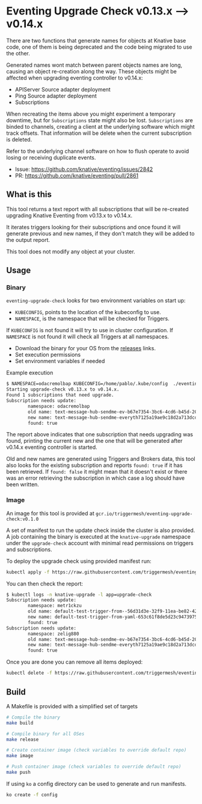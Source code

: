 # Eventing Upgrade Check v0.13.x --> v0.14.x

There are two functions that generate names for objects at Knative base code, one of them is being deprecated and the code being migrated to use the other.

Generated names wont match between parent objects names are long, causing an object re-creation along the way. These objects might be affected when upgrading eventing controller to v0.14.x:

- APIServer Source adapter deployment
- Ping Source adapter deployment
- Subscriptions

When recreating the items above you might experiment a temporary downtime, but for `Subscriptions` state might also be lost. `Subscriptions` are binded to channels, creating a client at the underlying software which might track offsets. That information will be delete when the current subscription is deleted.

Refer to the underlying channel software on how to flush operate to avoid losing or receiving duplicate events.

- Issue: https://github.com/knative/eventing/issues/2842
- PR:  https://github.com/knative/eventing/pull/2861

## What is this

This tool returns a text report with all subscriptions that will be re-created upgrading Knative Eventing from v0.13.x to v0.14.x.

It iterates triggers looking for their subscriptions and once found it will generate previous and new names, if they don't match they will be added to the output report.

This tool does not modify any object at your cluster.

## Usage

### Binary

`eventing-upgrade-check` looks for two environment variables on start up:

- `KUBECONFIG`, points to the location of the kubeconfig to use.
- `NAMESPACE`, is the namespace that will be checked for Triggers.

If `KUBECONFIG` is not found it will try to use in cluster configuration.
If `NAMESPACE` is not found it will check all Triggers at all namespaces.

- Download the binary for your OS from the [releases](https://github.com/triggermesh/triggerflow/releases) links.
- Set execution permissions
- Set environment variables if needed

Example execution

```sh
$ NAMESPACE=odacremolbap KUBECONFIG=/home/pablo/.kube/config  ./eventing-upgrade-check-linux-amd64
Starting upgrade-check v0.13.x to v0.14.x.
Found 1 subscriptions that need upgrade.
Subscription needs update:
        namespace: odacremolbap
        old name: text-message-hub-sendme-ev-b67e7354-3bc6-4cd6-b45d-201d8f477e5d
        new name: text-message-hub-sendme-everyth7125a19ae9c18d2a713dcdb5b84ccadb
        found: true
```

The report above indicates that one subscription that needs upgrading was found, printing the current new and the one that will be generated after v0.14.x eventing controller is started.

Old and new names are generated using Triggers and Brokers data, this tool also looks for the existing subscription and reports `found: true` if it has been retrieved. If `found: false` it might mean that it doesn't exist or there was an error retrieving the subscription in which case a log should have been written.

### Image

An image for this tool is provided at `gcr.io/triggermesh/eventing-upgrade-check:v0.1.0`

A set of manifest to run the update check inside the cluster is also provided. A job containing the binary is executed at the `knative-upgrade` namespace under the `upgrade-check` account with minimal read permissions on triggers and subscriptions.

To deploy the upgrade check using provided manifest run:

```sh
kubectl apply -f https://raw.githubusercontent.com/triggermesh/eventing-upgrade-check/master/deploy/all-in-one.yaml
```

You can then check the report:

```sh
$ kubectl logs -n knative-upgrade -l app=upgrade-check
Subscription needs update:
        namespace: metr1ckzu
        old name: default-test-trigger-from--56d31d3e-32f9-11ea-be82-42010a800192
        new name: default-test-trigger-from-yaml-653c61f8de5d23c94739755596ff8e6a
        found: true
Subscription needs update:
        namespace: zelig880
        old name: text-message-hub-sendme-ev-b67e7354-3bc6-4cd6-b45d-201d8f477e5d
        new name: text-message-hub-sendme-everyth7125a19ae9c18d2a713dcdb5b84ccadb
        found: true
```

Once you are done you can remove all items deployed:

```sh
kubectl delete -f https://raw.githubusercontent.com/triggermesh/eventing-upgrade-check/master/deploy/all-in-one.yaml
```

## Build

A Makefile is provided with a simplified set of targets

```sh
# Compile the binary
make build

# Compile binary for all OSes
make release

# Create container image (check variables to override default repo)
make image

# Push container image (check variables to override default repo)
make push

```

If using `ko` a config directory can be used to generate and run manifests.

```sh
ko create -f config
```
